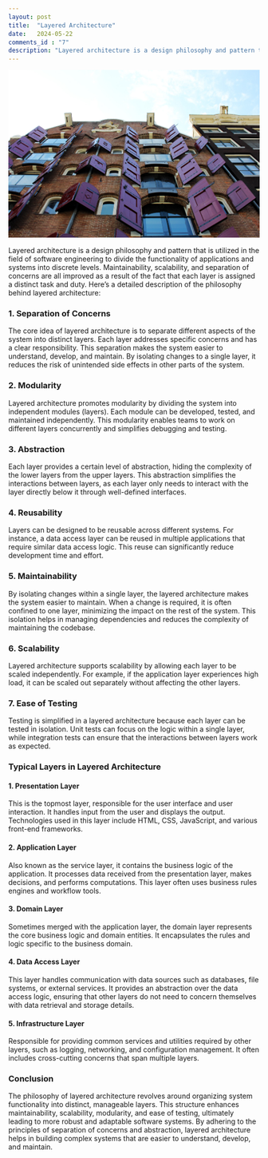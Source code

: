 ```yaml
---
layout: post
title:  "Layered Architecture"
date:   2024-05-22
comments_id : "7"
description: "Layered architecture is a design philosophy and pattern that is utilized in the field of software engineering to divide the functionality of applications and systems into discrete levels."
---
```


![](/assets/images/article-image-26.jpg)

Layered architecture is a design philosophy and pattern that is utilized in the field of software engineering to divide the functionality of applications and systems into discrete levels. Maintainability, scalability, and separation of concerns are all improved as a result of the fact that each layer is assigned a distinct task and duty. Here’s a detailed description of the philosophy behind layered architecture:

### 1. **Separation of Concerns**
The core idea of layered architecture is to separate different aspects of the system into distinct layers. Each layer addresses specific concerns and has a clear responsibility. This separation makes the system easier to understand, develop, and maintain. By isolating changes to a single layer, it reduces the risk of unintended side effects in other parts of the system.

### 2. **Modularity**
Layered architecture promotes modularity by dividing the system into independent modules (layers). Each module can be developed, tested, and maintained independently. This modularity enables teams to work on different layers concurrently and simplifies debugging and testing.

### 3. **Abstraction**
Each layer provides a certain level of abstraction, hiding the complexity of the lower layers from the upper layers. This abstraction simplifies the interactions between layers, as each layer only needs to interact with the layer directly below it through well-defined interfaces.

### 4. **Reusability**
Layers can be designed to be reusable across different systems. For instance, a data access layer can be reused in multiple applications that require similar data access logic. This reuse can significantly reduce development time and effort.
### 5. **Maintainability**
By isolating changes within a single layer, the layered architecture makes the system easier to maintain. When a change is required, it is often confined to one layer, minimizing the impact on the rest of the system. This isolation helps in managing dependencies and reduces the complexity of maintaining the codebase.

### 6. **Scalability**
Layered architecture supports scalability by allowing each layer to be scaled independently. For example, if the application layer experiences high load, it can be scaled out separately without affecting the other layers.

### 7. **Ease of Testing**
Testing is simplified in a layered architecture because each layer can be tested in isolation. Unit tests can focus on the logic within a single layer, while integration tests can ensure that the interactions between layers work as expected.

### Typical Layers in Layered Architecture

#### 1. **Presentation Layer**
This is the topmost layer, responsible for the user interface and user interaction. It handles input from the user and displays the output. Technologies used in this layer include HTML, CSS, JavaScript, and various front-end frameworks.

#### 2. **Application Layer**
Also known as the service layer, it contains the business logic of the application. It processes data received from the presentation layer, makes decisions, and performs computations. This layer often uses business rules engines and workflow tools.

#### 3. **Domain Layer**
Sometimes merged with the application layer, the domain layer represents the core business logic and domain entities. It encapsulates the rules and logic specific to the business domain.

#### 4. **Data Access Layer**
This layer handles communication with data sources such as databases, file systems, or external services. It provides an abstraction over the data access logic, ensuring that other layers do not need to concern themselves with data retrieval and storage details.

#### 5. **Infrastructure Layer**
Responsible for providing common services and utilities required by other layers, such as logging, networking, and configuration management. It often includes cross-cutting concerns that span multiple layers.

### Conclusion
The philosophy of layered architecture revolves around organizing system functionality into distinct, manageable layers. This structure enhances maintainability, scalability, modularity, and ease of testing, ultimately leading to more robust and adaptable software systems. By adhering to the principles of separation of concerns and abstraction, layered architecture helps in building complex systems that are easier to understand, develop, and maintain.